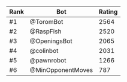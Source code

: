 Rank|Bot|Rating
---|---|---
#1|@ToromBot|2564
#2|@RaspFish|2520
#3|@OpeningsBot|2065
#4|@colinbot|2031
#5|@pawnrobot|1266
#6|@MinOpponentMoves|787
